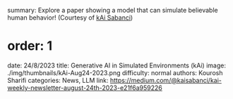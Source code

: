 summary: Explore a paper showing a model that can simulate believable human behavior! (Courtesy of [kAi Sabanci](https://kaisabanci.com/))
# order: 1
date: 24/8/2023
title: Generative AI in Simulated Environments (kAi)
image: ./img/thumbnails/kAi-Aug24-2023.png
difficulty: normal
authors: Kourosh Sharifi
categories: News, LLM
link: https://medium.com/@kaisabanci/kai-weekly-newsletter-august-24th-2023-e21f6a959226